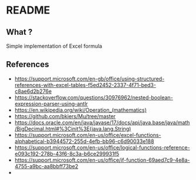 # README

## What ?

Simple implementation of Excel formula

## References

- https://support.microsoft.com/en-gb/office/using-structured-references-with-excel-tables-f5ed2452-2337-4f71-bed3-c8ae6d2b276e
- https://stackoverflow.com/questions/30976962/nested-boolean-expression-parser-using-antlr
- https://en.wikipedia.org/wiki/Operation_(mathematics)
- https://github.com/bkiers/Mu/tree/master
- https://docs.oracle.com/en/java/javase/17/docs/api/java.base/java/math/BigDecimal.html#%3Cinit%3E(java.lang.String)
- https://support.microsoft.com/en-us/office/excel-functions-alphabetical-b3944572-255d-4efb-bb96-c6d90033e188
- https://support.microsoft.com/en-us/office/logical-functions-reference-e093c192-278b-43f6-8c3a-b6ce299931f5
- https://support.microsoft.com/en-us/office/if-function-69aed7c9-4e8a-4755-a9bc-aa8bbff73be2
- 